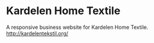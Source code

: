 # Kardelen Home Textile
A responsive business website for Kardelen Home Textile.
http://kardelentekstil.org/

